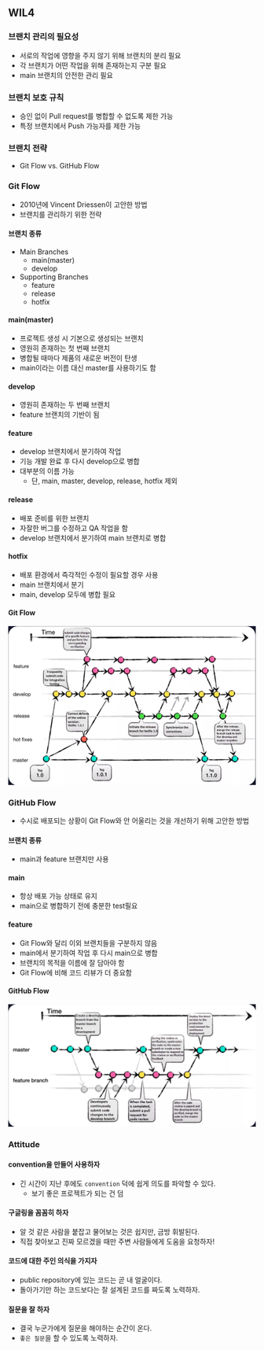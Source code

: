 ## WIL4

### 브랜치 관리의 필요성
- 서로의 작업에 영향을 주지 않기 위해 브랜치의 분리 필요
- 각 브랜치가 어떤 작업을 위해 존재하는지 구분 필요
- main 브랜치의 안전한 관리 필요

### 브랜치 보호 규칙
- 승인 없이 Pull request를 병합할 수 없도록 제한 가능
- 특정 브랜치에서 Push 가능자를 제한 가능

### 브랜치 전략
- Git Flow vs. GitHub Flow

### Git Flow
- 2010년에 Vincent Driessen이 고안한 방법
- 브랜치를 관리하기 위한 전략

#### 브랜치 종류
- Main Branches
    - main(master)
    - develop
- Supporting Branches
    - feature
    - release
    - hotfix

#### main(master)
- 프로젝트 생성 시 기본으로 생성되는 브랜치
- 영원히 존재하는 첫 번째 브랜치
- 병합될 때마다 제품의 새로운 버전이 탄생
- main이라는 이름 대신 master를 사용하기도 함

#### develop
- 영원히 존재하는 두 번째 브랜치
- feature 브랜치의 기반이 됨

#### feature
-  develop 브랜치에서 분기하여 작업
-  기능 개발 완료 후 다시 develop으로 병합
-  대부분의 이름 가능
    - 단, main, master, develop, release, hotfix 제외

#### release
- 배포 준비를 위한 브랜치
- 자잘한 버그를 수정하고 QA 작업을 함
- develop 브랜치에서 분기하여 main 브랜치로 병합

#### hotfix
- 배포 환경에서 즉각적인 수정이 필요할 경우 사용
- main 브랜치에서 분기
- main, develop 모두에 병합 필요

#### Git Flow
![alt text](git_flow.png)

### GitHub Flow
- 수시로 배포되는 상황이 Git Flow와 안 어울리는 것을 개선하기 위해 고안한 방법

#### 브랜치 종류
- main과 feature 브랜치만 사용

#### main
- 항상 배포 가능 상태로 유지
- main으로 병합하기 전에 충분한 test필요

#### feature
- Git Flow와 달리 이외 브랜치들을 구분하지 않음
- main에서 분기하여 작업 후 다시 main으로 병합
- 브랜치의 목적을 이름에 잘 담아야 함
- Git Flow에 비해 코드 리뷰가 더 중요함

#### GitHub Flow
![alt text](github_flow.png)

### Attitude

#### convention을 만들어 사용하자
- 긴 시간이 지난 후에도 ```convention``` 덕에 쉽게 의도를 파악할 수 있다.
    - 보기 좋은 프로젝트가 되는 건 덤

#### 구글링을 꼼꼼히 하자
- 알 것 같은 사람을 붙잡고 물어보는 것은 쉽지만, 금방 휘발된다.
- 직접 찾아보고 진짜 모르겠을 때만 주변 사람들에게 도움을 요청하자!

#### 코드에 대한 주인 의식을 가지자
- public repository에 있는 코드는 곧 내 얼굴이다.
- 돌아가기만 하는 코드보다는 잘 설계된 코드를 짜도록 노력하자.

#### 질문을 잘 하자
- 결국 누군가에게 질문을 해야하는 순간이 온다.
- ```좋은 질문```을 할 수 있도록 노력하자.